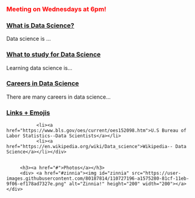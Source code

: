 
<h3 style="color:red;">Meeting on Wednesdays at 6pm!</h3>

   <div id="accordion">
         <h3><a href="#"> What is Data Science? </a></h3>
         <div>Data science is ... </div>
         <h3><a href="#">What to study for Data Science</a></h3>
         <div>Learning data science is... </div>
         <h3><a href="#">Careers in Data Science</a></h3>
         <div>There are many careers in data science... </div>
         <h3> <a href="#">Links + Emojis</a> </h3>
         <div>
            
               <li><a href="https://www.bls.gov/oes/current/oes152098.htm">U.S Bureau of Labor Statistics--Data Scientists</a></li>
               <li><a href="https://en.wikipedia.org/wiki/Data_science">Wikipedia-- Data Science</a></li></div>
                  

         <h3><a href="#">Photos</a></h3>
         <div> <a href="#zinnia"><img id="zinnia" src="https://user-images.githubusercontent.com/80187814/110727196-a1575280-81cf-11eb-9f06-ef178ad7327e.png" alt="Zinnia!" height="200" width="200"></a></div>
   
   

  
  
  
<script src="https://code.jquery.com/jquery-3.6.0.js" integrity="sha256-H+K7U5CnXl1h5ywQfKtSj8PCmoN9aaq30gDh27Xc0jk=" crossorigin="anonymous"></script>

<script src="https://code.jquery.com/ui/1.12.1/jquery-ui.js" integrity="sha256-T0Vest3yCU7pafRw9r+settMBX6JkKN06dqBnpQ8d30=" crossorigin="anonymous"></script>

<script>
 $(document).ready( () => {
   $("#accordion").accordion( {
     event: "click",
     heightStyle:"content",
     collapsible: true
 
 } );
 
 });
 
 </script>
   
 
